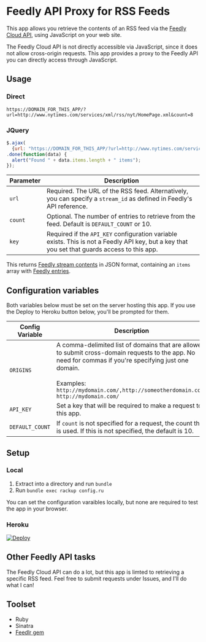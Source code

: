 # Feedly API Proxy for RSS Feeds

This app allows you retrieve the contents of an RSS feed via the [Feedly Cloud API](https://developer.feedly.com/), using JavaScript on your web site.

The Feedly Cloud API is not directly accessible via JavaScript, since it does not allow cross-origin requests. This app provides a proxy to the Feedly API you can directly access through JavaScript.

## Usage

### Direct

`https://DOMAIN_FOR_THIS_APP/?url=http://www.nytimes.com/services/xml/rss/nyt/HomePage.xml&count=8`

### JQuery

```javascript
$.ajax(
  {url: "https://DOMAIN_FOR_THIS_APP/?url=http://www.nytimes.com/services/xml/rss/nyt/HomePage.xml&count=8"})
.done(function(data) {
  alert("Found " + data.items.length + " items");
});
```

Parameter | Description
--------- | -----------
`url`    | Required. The URL of the RSS feed. Alternatively, you can specify a `stream_id` as defined in Feedly's API reference.
`count`   | Optional. The number of entries to retrieve from the feed. Default is `DEFAULT_COUNT` or 10.
`key`     | Required if the `API_KEY` configuration variable exists. This is not a Feedly API key, but a key that you set that guards access to this app.

This returns [Feedly stream contents](https://developer.feedly.com/v3/streams/#get-the-content-of-a-stream) in JSON format, containing an `items` array with [Feedly entries](https://developer.feedly.com/v3/entries/).

## Configuration variables

Both variables below must be set on the server hosting this app. If you use the Deploy to Heroku button below, you'll be prompted for them.

Config Variable | Description
--------------- | -----------
`ORIGINS`       | A comma-delimited list of domains that are allowed to submit cross-domain requests to the app.  No need for commas if you're specifying just one domain.<br/><br/>Examples:<br/>`http://mydomain.com/,http://someotherdomain.com/`<br/>`http://mydomain.com/`
`API_KEY`       | Set a key that will be required to make a request to this app.
`DEFAULT_COUNT` | If `count` is not specified for a request, the count that is used. If this is not specified, the default is 10.

## Setup

### Local
1. Extract into a directory and run `bundle`
2. Run `bundle exec rackup config.ru`

You can set the configuration varaibles locally, but none are required to test the app in your browser.

### Heroku
[![Deploy](https://www.herokucdn.com/deploy/button.png)](https://heroku.com/deploy)

## Other Feedly API tasks

The Feedly Cloud API can do a lot, but this app is limted to retrieving a specific RSS feed. Feel free to submit requests under Issues, and I'll do what I can!

## Toolset

- Ruby
- Sinatra
- [Feedlr gem](https://github.com/khelll/feedlr)
